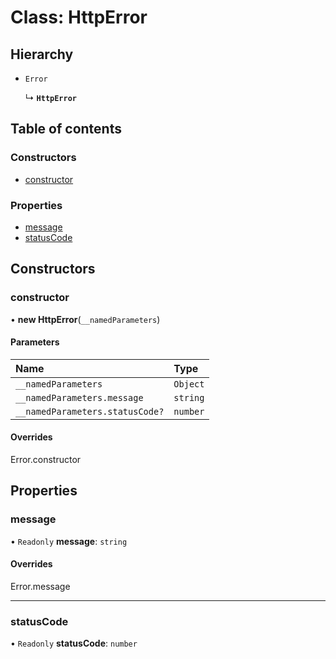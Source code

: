 # Class: HttpError

## Hierarchy

- `Error`

  ↳ **`HttpError`**

## Table of contents

### Constructors

- [constructor](HttpError.md#constructor)

### Properties

- [message](HttpError.md#message)
- [statusCode](HttpError.md#statuscode)

## Constructors

### constructor

• **new HttpError**(`__namedParameters`)

#### Parameters

| Name | Type |
| :------ | :------ |
| `__namedParameters` | `Object` |
| `__namedParameters.message` | `string` |
| `__namedParameters.statusCode?` | `number` |

#### Overrides

Error.constructor

## Properties

### message

• `Readonly` **message**: `string`

#### Overrides

Error.message

___

### statusCode

• `Readonly` **statusCode**: `number`
